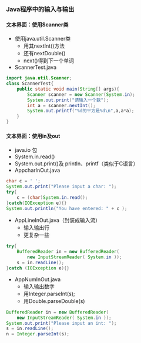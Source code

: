 ### Java程序中的输入与输出

#### 文本界面：使用Scanner类

* 使用java.util.Scanner类
  * 用其nextInt()方法
  * 还有nextDouble()
  * next()得到下一个单词
* ScannerTest.java

```java
import java.util.Scanner;
class ScannerTest{
    public static void main(String[] args){
        Scanner scanner = new Scanner(System.in);
        System.out.print("请输入一个数");
        int a = scanner.nextInt();
        System.out.printf("%d的平方是%d\n",a,a*a);
    }
}
```

#### 文本界面：使用in及out

* java.io 包
* System.in.read()
* System.out.print()及 println、printf（类似于C语言）
* AppcharInOut.java

```java
char c = ' ';
System.out.print("Please input a char: ");
try{
    c = (char)System.in.read();
}catch(IOException e){}  
System.out.println("You have entered: " + c );
```

* AppLineInOut.java（封装成输入流）
  * 输入输出行
  * 更复杂一些

```java
try{
    BufferedReader in = new BufferedReader(
    	new InputStreamReader( System.in ));
    s = in.readLine();
}catch (IOException e){}
```

* AppNumInOut.java
  * 输入输出数字
  * 用Integer.parseInt(s);
  * 用Double.parseDouble(s)

```java
BufferedReader in = new BufferedReader(
	new InputStreamReader( System.in ));
System.out.print("Please input an int: ");
s = in.readLine();
n = Integer.parseInt(s);
```

